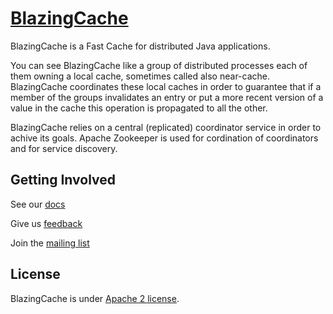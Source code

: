 # [BlazingCache](http://blazingcache.org/)

BlazingCache is a Fast Cache for distributed Java applications.

You can see BlazingCache like a group of distributed processes each of them owning a local cache, sometimes called also near-cache. BlazingCache coordinates these local caches in order to guarantee that if a member of the groups invalidates an entry or put a more recent version of a value in the cache this operation is propagated to all the other.

BlazingCache relies on a central (replicated) coordinator service in order to achive its goals. Apache Zookeeper is used for cordination of coordinators and for service discovery.

## Getting Involved

See our [docs](https://blazingcache.readme.io)

Give us [feedback](https://dev.blazingcache.org/jira/secure/Dashboard.jspa)

Join the [mailing list](http://lists.blazingcache.org/mailman/listinfo)

## License

BlazingCache is under [Apache 2 license](http://www.apache.org/licenses/LICENSE-2.0.html).
